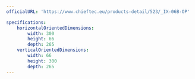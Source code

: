 ```yaml
---
officialURL: 'https://www.chieftec.eu/products-detail/523/_IX-06B-OP'

specifications:
    horizontalOrientedDimensions:
        width: 300
        height: 66
        depth: 265
    verticalOrientedDimensions:
        width: 66
        height: 300
        depth: 265
---
```

